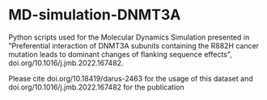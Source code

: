 # MD-simulation-DNMT3A
Python scripts used for the Molecular Dynamics Simulation presented in "Preferential interaction of DNMT3A subunits containing the R882H cancer mutation leads to dominant changes of flanking sequence effects", doi.org/10.1016/j.jmb.2022.167482.

Please cite doi.org/10.18419/darus-2463 for the usage of this dataset and doi.org/10.1016/j.jmb.2022.167482 for the publication
